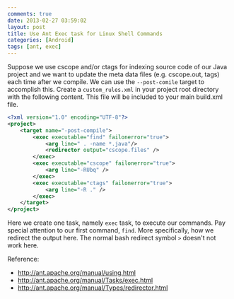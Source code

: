 ```yaml
---
comments: true
date: 2013-02-27 03:59:02
layout: post
title: Use Ant Exec task for Linux Shell Commands
categories: [Android]
tags: [ant, exec]
---
```


Suppose we use cscope and/or ctags for indexing source code of our Java project
and we want to update the meta data files (e.g. cscope.out, tags) each time
after we compile. We can use the `--post-comile` target to accomplish this.
Create a `custom_rules.xml` in your project root directory with the following
content. This file will be included to your main build.xml file.

<!-- more -->

```xml
<?xml version="1.0" encoding="UTF-8"?> 
<project>
    <target name="-post-compile"> 
        <exec executable="find" failonerror="true"> 
            <arg line=" . -name *.java"/> 
            <redirector output="cscope.files" /> 
        </exec> 
        <exec executable="cscope" failonerror="true"> 
            <arg line="-RUbq" /> 
        </exec> 
        <exec executable="ctags" failonerror="true"> 
            <arg line="-R ." /> 
        </exec> 
    </target>
</project>
```

Here we create one task, namely `exec` task, to execute our commands. Pay
special attention to our first command, `find`. More specifically, how we
redirect the output here. The normal bash redirect symbol `>` doesn't not work
here.

Reference:

- <http://ant.apache.org/manual/using.html>
- <http://ant.apache.org/manual/Tasks/exec.html>
- <http://ant.apache.org/manual/Types/redirector.html>
